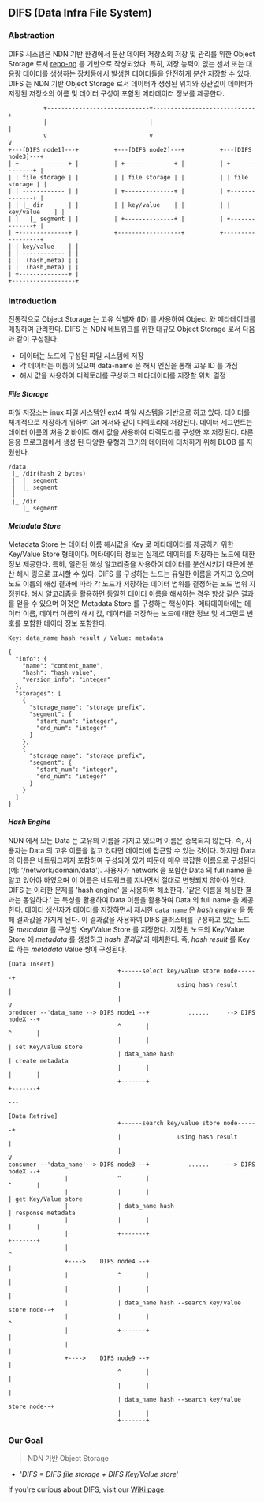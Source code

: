 ## DIFS (Data Infra File System)

### Abstraction
DIFS 시스템은 NDN 기반 환경에서 분산 데이터 저장소의 저장 및 관리를 위한 Object Storage 로서 [repo-ng](https://github.com/named-data/repo-ng) 를 기반으로 작성되었다.
특히, 저장 능력이 없는 센서 또는 대용량 데이터를 생성하는 장치등에서 발생한 데이터들을 안전하게 분산 저장할 수 있다.
DIFS 는 NDN 기반 Object Storage 로서 데이터가 생성된 위치와 상관없이 데이터가 저장된 저장소의 이름 및 데이터 구성이 포함된 메타데이터 정보를 제공한다.

```
          +-----------------------------+-----------------------------+
          |                             |                             |
          V                             V                             V
+---[DIFS node1]---+          +---[DIFS node2]---+          +---[DIFS node3]---+
| +--------------+ |          | +--------------+ |          | +--------------+ |
| | file storage | |          | | file storage | |          | | file storage | |
| | ------------ | |          | +--------------+ |          | +--------------+ |
| | |_ dir       | |          | | key/value    | |          | | key/value    | |
| |   |_ segment | |          | +--------------+ |          | +--------------+ |
| +--------------+ |          +------------------+          +------------------+
| | key/value    | |
| | ------------ | |
| |  (hash,meta) | |
| |  (hash,meta) | |
| +--------------+ |
+------------------+
```

### Introduction
전통적으로 Object Storage 는 고유 식별자 (ID) 를 사용하여 Object 와 메타데이터를 매핑하여 관리한다.
DIFS 는 NDN 네트워크를 위한 대규모 Object Storage 로서 다음과 같이 구성된다.

- 데이터는 노드에 구성된 파일 시스템에 저장
- 각 데이터는 이름이 있으며 data-name 은 해시 엔진을 통해 고유 ID 를 가짐
- 해시 값을 사용하여 디렉토리를 구성하고 메타데이터를 저장할 위치 결정

#### _File Storage_
파일 저장소는 inux 파일 시스템인 ext4 파일 시스템을 기반으로 하고 있다.
데이터를 체계적으로 저장하기 위하여 Git 에서와 같이 디렉토리에 저장된다.
데이터 세그먼트는 데이터 이름의 처음 2 바이트 해시 값을 사용하여 디렉토리를 구성한 후 저장된다.
다른 응용 프로그램에서 생성 된 다양한 유형과 크기의 데이터에 대처하기 위해 BLOB 를 지원한다.

```
/data
 |_ /dir(hash 2 bytes)
 |  |_ segment
 |  |_ segment
 |
 |_ /dir
    |_ segment
```

#### _Metadata Store_
Metadata Store 는 데이터 이름 해시값을 Key 로 메타데이터를 제공하기 위한 Key/Value Store 형태이다.
메타데이터 정보는 실제로 데이터를 저장하는 노드에 대한 정보 제공한다.
특히, 일관된 해싱 알고리즘을 사용하여 데이터를 분산시키기 때문에 분산 해시 링으로 표시할 수 있다.
DIFS 를 구성하는 노드는 유일한 이름을 가지고 있으며 노드 이름의 해싱 결과에 따라 각 노드가 저장하는 데이터 범위를 결정하는 노드 범위 지정한다.
해시 알고리즘을 활용하면 동일한 데이터 이름을 해시하는 경우 항상 같은 결과를 얻을 수 있으며 이것은 Metadata Store 를 구성하는 핵심이다.
메타데이터에는 데이터 이름, 데이터 이름의 해시 값, 데이터를 저장하는 노드에 대한 정보 및 세그먼트 번호를 포함한 데이터 정보 포함한다.

```
Key: data_name hash result / Value: metadata

{
  "info": {
    "name": "content_name",
    "hash": "hash_value",
    "version_info": "integer"
  },
  "storages": [
    {
      "storage_name": "storage prefix",
      "segment": {
        "start_num": "integer",
        "end_num": "integer"
      }
    },
    {
      "storage_name": "storage prefix",
      "segment": {
        "start_num": "integer",
        "end_num": "integer"
      }
    }
  ]
}
```

#### _Hash Engine_
NDN 에서 모든 Data 는 고유의 이름을 가지고 있으며 이름은 중복되지 않는다.
즉, 사용자는 Data 의 고유 이름을 알고 있다면 데이터에 접근할 수 있는 것이다.
하지만 Data 의 이름은 네트워크까지 포함하여 구성되어 있기 때문에 매우 복잡한 이름으로 구성된다 (예: '/network/domain/data').
사용자가 network 을 포함한 Data 의 full name 을 알고 있어야 하였으며 이 이름은 네트워크를 지나면서 절대로 변형되지 않아야 한다.
DIFS 는 이러한 문제를 'hash engine' 을 사용하여 해소한다.
'같은 이름을 해싱한 결과는 동일하다.' 는 특성을 활용하여 Data 이름을 활용하여 Data 의 full name 을 제공한다.
데이터 생산자가 데이터를 저장하면서 제시한 `data name` 은 _hash engine_ 을 통해 결과값을 가지게 된다.
이 결과값을 사용하여 DIFS 클러스터를 구성하고 있는 노드 중 _metadata_ 를 구성할 Key/Value Store 를 지정한다.
지정된 노드의 Key/Value Store 에 _metadata_ 를 생성하고 _hash 결과값_ 과 매치한다.
즉, _hash result_ 를 Key 로 하는 _metadata_ Value 쌍이 구성된다.

```
[Data Insert]
                               +------select key/value store node------+
                               |                using hash result      |
                               |                                       V
producer --'data_name'--> DIFS node1 --+           ......     --> DIFS nodeX --+
                               ^       |                               ^       |
                               |       |                               | set Key/Value store
                               | data_name hash                        | create metadata
                               |       |                               |       |
                               +-------+                               +-------+

---

[Data Retrive]
                               +------search key/value store node------+
                               |                using hash result      |
                               |                                       V
consumer --'data_name'--> DIFS node3 --+           ......     --> DIFS nodeX --+
                |              ^       |                               ^       |
                |              |       |                               | get Key/Value store
                |              | data_name hash                        | response metadata
                |              |       |                               |       |
                |              +-------+                               +-------+
                |                                                              ^
                +---->    DIFS node4 --+                                       |
                |              ^       |                                       |
                |              |       |                                       |
                |              | data_name hash --search key/value store node--+
                |              |       |                                       ^
                |              +-------+                                       |
                |                                                              |
                +---->    DIFS node9 --+                                       |
                               ^       |                                       |
                               |       |                                       |
                               | data_name hash --search key/value store node--+
                               |       |
                               +-------+
```


### Our Goal

> NDN 기반 Object Storage

- '_DIFS = DIFS file storage + DIFS Key/Value store_'

If you're curious about DIFS, visit our [WiKi page](https://github.com/uni2u/difs/wiki).
